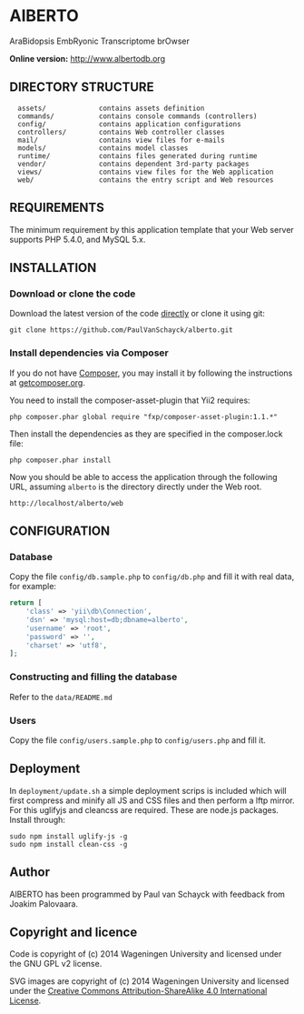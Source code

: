 AlBERTO
=======

AraBidopsis EmbRyonic Transcriptome brOwser 

**Online version:** http://www.albertodb.org

DIRECTORY STRUCTURE
-------------------

      assets/             contains assets definition
      commands/           contains console commands (controllers)
      config/             contains application configurations
      controllers/        contains Web controller classes
      mail/               contains view files for e-mails
      models/             contains model classes
      runtime/            contains files generated during runtime
      vendor/             contains dependent 3rd-party packages
      views/              contains view files for the Web application
      web/                contains the entry script and Web resources



REQUIREMENTS
------------

The minimum requirement by this application template that your Web server supports PHP 5.4.0, and MySQL 5.x.


INSTALLATION
------------

### Download or clone the code

Download the latest version of the code [directly](https://github.com/PaulVanSchayck/alberto/archive/master.zip) or clone
it using git:

~~~
git clone https://github.com/PaulVanSchayck/alberto.git
~~~

### Install dependencies via Composer

If you do not have [Composer](http://getcomposer.org/), you may install it by following the instructions
at [getcomposer.org](http://getcomposer.org/doc/00-intro.md#installation-nix).

You need to install the composer-asset-plugin that Yii2 requires:

~~~
php composer.phar global require "fxp/composer-asset-plugin:1.1.*"
~~~

Then install the dependencies as they are specified in the composer.lock file:

~~~
php composer.phar install
~~~

Now you should be able to access the application through the following URL, assuming `alberto` is the directory
directly under the Web root.

~~~
http://localhost/alberto/web
~~~

CONFIGURATION
-------------

### Database

Copy the file `config/db.sample.php` to `config/db.php` and fill it with real data, for example:

```php
return [
    'class' => 'yii\db\Connection',
    'dsn' => 'mysql:host=db;dbname=alberto',
    'username' => 'root',
    'password' => '',
    'charset' => 'utf8',
];
```

### Constructing and filling the database

Refer to the `data/README.md`

### Users

Copy the file `config/users.sample.php` to `config/users.php` and fill it.

Deployment
----------
In `deployment/update.sh` a simple deployment scrips is included which will first compress and
minify all JS and CSS files and then perform a lftp mirror. For this uglifyjs and cleancss are
required. These are node.js packages. Install through:

```
sudo npm install uglify-js -g
sudo npm install clean-css -g
```

Author
------

AlBERTO has been programmed by Paul van Schayck with feedback from Joakim Palovaara.


Copyright and licence
---------------------

Code is copyright of (c) 2014 Wageningen University and licensed under the GNU GPL v2 license.

SVG images are copyright of (c) 2014 Wageningen University and licensed under the [Creative Commons 
Attribution-ShareAlike 4.0 International License](http://creativecommons.org/licenses/by-sa/4.0/).